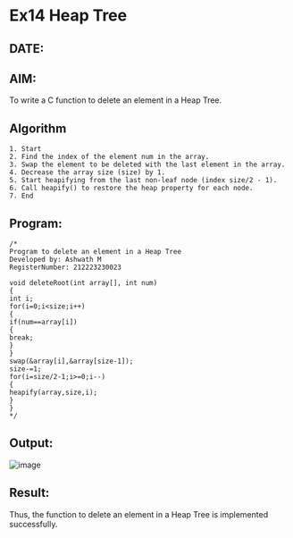 # Ex14 Heap Tree
## DATE:
## AIM:
To write a C function to delete an element in a Heap Tree.

## Algorithm
```
1. Start 
2. Find the index of the element num in the array. 
3. Swap the element to be deleted with the last element in the array. 
4. Decrease the array size (size) by 1. 
5. Start heapifying from the last non-leaf node (index size/2 - 1). 
6. Call heapify() to restore the heap property for each node. 
7. End
``` 

## Program:
```
/*
Program to delete an element in a Heap Tree
Developed by: Ashwath M
RegisterNumber: 212223230023

void deleteRoot(int array[], int num) 
{ 
int i; 
for(i=0;i<size;i++) 
{ 
if(num==array[i]) 
{ 
break; 
} 
} 
swap(&array[i],&array[size-1]); 
size-=1; 
for(i=size/2-1;i>=0;i--) 
{ 
heapify(array,size,i); 
} 
}
*/
```

## Output:

![image](https://github.com/user-attachments/assets/ae50b116-ec1f-4831-9e00-cea2cfcebb04)


## Result:
Thus, the function to delete an element in a Heap Tree is implemented successfully.
